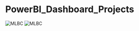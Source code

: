 # PowerBI_Dashboard_Projects

<img src="https://github.com/AnjliS/PowerBI_Pizza_sales_Dashboard/blob/main/pizzasales%20pbi1.png" alt="MLBC">


<img src="https://github.com/AnjliS/PowerBI_Pizza_sales_Dashboard/blob/main/pzzasales%20pbi2.png" alt="MLBC">



